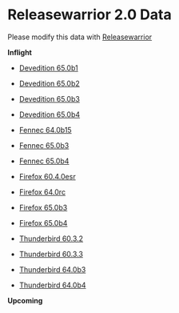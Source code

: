 

Releasewarrior 2.0 Data
=======================

Please modify this data with [Releasewarrior](https://github.com/mozilla-releng/releasewarrior-2.0)

**Inflight**

* [Devedition 65.0b1](/inflight/devedition/devedition-devedition-65.0b1.md)

* [Devedition 65.0b2](/inflight/devedition/devedition-devedition-65.0b2.md)

* [Devedition 65.0b3](/inflight/devedition/devedition-devedition-65.0b3.md)

* [Devedition 65.0b4](/inflight/devedition/devedition-devedition-65.0b4.md)

* [Fennec 64.0b15](/inflight/fennec/fennec-beta-64.0b15.md)

* [Fennec 65.0b3](/inflight/fennec/fennec-beta-65.0b3.md)

* [Fennec 65.0b4](/inflight/fennec/fennec-beta-65.0b4.md)

* [Firefox 60.4.0esr](/inflight/firefox/firefox-esr60-60.4.0esr.md)

* [Firefox 64.0rc](/inflight/firefox/firefox-release-rc-64.0rc.md)

* [Firefox 65.0b3](/inflight/firefox/firefox-beta-65.0b3.md)

* [Firefox 65.0b4](/inflight/firefox/firefox-beta-65.0b4.md)

* [Thunderbird 60.3.2](/inflight/thunderbird/thunderbird-release-60.3.2.md)

* [Thunderbird 60.3.3](/inflight/thunderbird/thunderbird-release-60.3.3.md)

* [Thunderbird 64.0b3](/inflight/thunderbird/thunderbird-beta-64.0b3.md)

* [Thunderbird 64.0b4](/inflight/thunderbird/thunderbird-beta-64.0b4.md)

**Upcoming**


